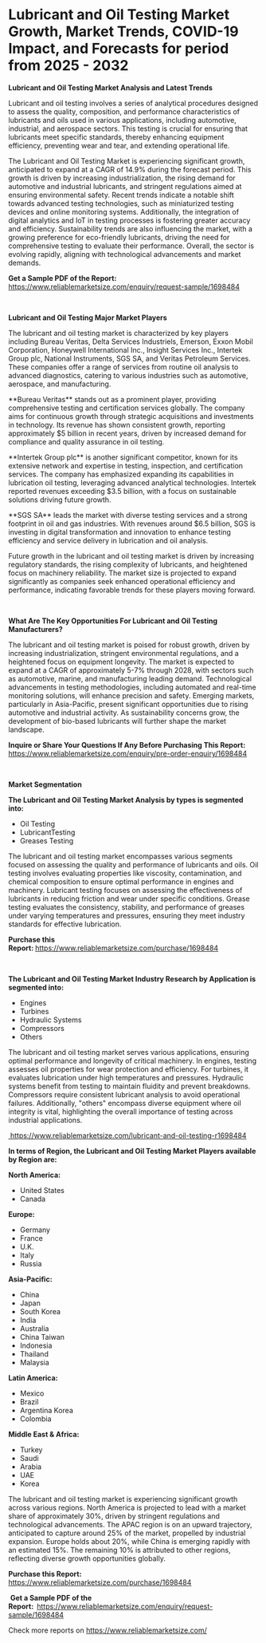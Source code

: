 <p><h1>Lubricant and Oil Testing Market Growth, Market Trends, COVID-19 Impact, and Forecasts for period from 2025 - 2032</h1></p><p><strong>Lubricant and Oil Testing Market Analysis and Latest Trends</strong></p>
<p><p>Lubricant and oil testing involves a series of analytical procedures designed to assess the quality, composition, and performance characteristics of lubricants and oils used in various applications, including automotive, industrial, and aerospace sectors. This testing is crucial for ensuring that lubricants meet specific standards, thereby enhancing equipment efficiency, preventing wear and tear, and extending operational life.</p><p>The Lubricant and Oil Testing Market is experiencing significant growth, anticipated to expand at a CAGR of 14.9% during the forecast period. This growth is driven by increasing industrialization, the rising demand for automotive and industrial lubricants, and stringent regulations aimed at ensuring environmental safety. Recent trends indicate a notable shift towards advanced testing technologies, such as miniaturized testing devices and online monitoring systems. Additionally, the integration of digital analytics and IoT in testing processes is fostering greater accuracy and efficiency. Sustainability trends are also influencing the market, with a growing preference for eco-friendly lubricants, driving the need for comprehensive testing to evaluate their performance. Overall, the sector is evolving rapidly, aligning with technological advancements and market demands.</p></p>
<p><strong>Get a Sample PDF of the Report:&nbsp;</strong> <a href="https://www.reliablemarketsize.com/enquiry/request-sample/1698484?utm_campaign=2628&utm_medium=2&utm_source=Github&utm_content=ia&utm_term=27032025&utm_id=lubricant-and-oil-testing">https://www.reliablemarketsize.com/enquiry/request-sample/1698484</a></p>
<p>&nbsp;</p>
<p><strong>Lubricant and Oil Testing Major Market Players</strong></p>
<p><p>The lubricant and oil testing market is characterized by key players including Bureau Veritas, Delta Services Industriels, Emerson, Exxon Mobil Corporation, Honeywell International Inc., Insight Services Inc., Intertek Group plc, National Instruments, SGS SA, and Veritas Petroleum Services. These companies offer a range of services from routine oil analysis to advanced diagnostics, catering to various industries such as automotive, aerospace, and manufacturing.</p><p>**Bureau Veritas** stands out as a prominent player, providing comprehensive testing and certification services globally. The company aims for continuous growth through strategic acquisitions and investments in technology. Its revenue has shown consistent growth, reporting approximately $5 billion in recent years, driven by increased demand for compliance and quality assurance in oil testing.</p><p>**Intertek Group plc** is another significant competitor, known for its extensive network and expertise in testing, inspection, and certification services. The company has emphasized expanding its capabilities in lubrication oil testing, leveraging advanced analytical technologies. Intertek reported revenues exceeding $3.5 billion, with a focus on sustainable solutions driving future growth.</p><p>**SGS SA** leads the market with diverse testing services and a strong footprint in oil and gas industries. With revenues around $6.5 billion, SGS is investing in digital transformation and innovation to enhance testing efficiency and service delivery in lubrication and oil analysis.</p><p>Future growth in the lubricant and oil testing market is driven by increasing regulatory standards, the rising complexity of lubricants, and heightened focus on machinery reliability. The market size is projected to expand significantly as companies seek enhanced operational efficiency and performance, indicating favorable trends for these players moving forward.</p></p>
<p>&nbsp;</p>
<p><strong>What Are The Key Opportunities For Lubricant and Oil Testing Manufacturers?</strong></p>
<p><p>The lubricant and oil testing market is poised for robust growth, driven by increasing industrialization, stringent environmental regulations, and a heightened focus on equipment longevity. The market is expected to expand at a CAGR of approximately 5-7% through 2028, with sectors such as automotive, marine, and manufacturing leading demand. Technological advancements in testing methodologies, including automated and real-time monitoring solutions, will enhance precision and safety. Emerging markets, particularly in Asia-Pacific, present significant opportunities due to rising automotive and industrial activity. As sustainability concerns grow, the development of bio-based lubricants will further shape the market landscape.</p></p>
<p><strong>Inquire or Share Your Questions If Any Before Purchasing This Report:</strong> <a href="https://www.reliablemarketsize.com/enquiry/pre-order-enquiry/1698484?utm_campaign=2628&utm_medium=2&utm_source=Github&utm_content=ia&utm_term=27032025&utm_id=lubricant-and-oil-testing">https://www.reliablemarketsize.com/enquiry/pre-order-enquiry/1698484</a></p>
<p>&nbsp;</p>
<p><strong>Market Segmentation</strong></p>
<p><strong>The Lubricant and Oil Testing Market Analysis by types is segmented into:</strong></p>
<p><ul><li>Oil Testing</li><li>LubricantTesting</li><li>Greases Testing</li></ul></p>
<p><p>The lubricant and oil testing market encompasses various segments focused on assessing the quality and performance of lubricants and oils. Oil testing involves evaluating properties like viscosity, contamination, and chemical composition to ensure optimal performance in engines and machinery. Lubricant testing focuses on assessing the effectiveness of lubricants in reducing friction and wear under specific conditions. Grease testing evaluates the consistency, stability, and performance of greases under varying temperatures and pressures, ensuring they meet industry standards for effective lubrication.</p></p>
<p><strong>Purchase this Report:&nbsp;</strong><a href="https://www.reliablemarketsize.com/purchase/1698484?utm_campaign=2628&utm_medium=2&utm_source=Github&utm_content=ia&utm_term=27032025&utm_id=lubricant-and-oil-testing">https://www.reliablemarketsize.com/purchase/1698484</a></p>
<p>&nbsp;</p>
<p><strong>The Lubricant and Oil Testing Market Industry Research by Application is segmented into:</strong></p>
<p><ul><li>Engines</li><li>Turbines</li><li>Hydraulic Systems</li><li>Compressors</li><li>Others</li></ul></p>
<p><p>The lubricant and oil testing market serves various applications, ensuring optimal performance and longevity of critical machinery. In engines, testing assesses oil properties for wear protection and efficiency. For turbines, it evaluates lubrication under high temperatures and pressures. Hydraulic systems benefit from testing to maintain fluidity and prevent breakdowns. Compressors require consistent lubricant analysis to avoid operational failures. Additionally, "others" encompass diverse equipment where oil integrity is vital, highlighting the overall importance of testing across industrial applications.</p></p>
<p><a href="https://www.reliablemarketsize.com/lubricant-and-oil-testing-r1698484?utm_campaign=2628&utm_medium=2&utm_source=Github&utm_content=ia&utm_term=27032025&utm_id=lubricant-and-oil-testing">&nbsp;https://www.reliablemarketsize.com/lubricant-and-oil-testing-r1698484</a></p>
<p><strong>In terms of Region, the Lubricant and Oil Testing Market Players available by Region are:</strong></p>
<p>
    <p> <strong> North America: </strong>
        <ul>
            <li>United States</li>
            <li>Canada</li>
        </ul>
        </p> 
    <p> <strong> Europe: </strong>
        <ul>
            <li>Germany</li>
            <li>France</li>
            <li>U.K.</li>
            <li>Italy</li>
            <li>Russia</li>
        </ul>
        </p> 
    <p> <strong> Asia-Pacific: </strong>
        <ul>
            <li>China</li>
            <li>Japan</li>
            <li>South Korea</li>
            <li>India</li>
            <li>Australia</li>
            <li>China Taiwan</li>
            <li>Indonesia</li>
            <li>Thailand</li>
            <li>Malaysia</li>
        </ul>
        </p> 
    <p> <strong> Latin America: </strong>
        <ul>
            <li>Mexico</li>
            <li>Brazil</li>
            <li>Argentina Korea</li>
            <li>Colombia</li>
        </ul>
        </p> 
    <p> <strong> Middle East & Africa: </strong>
        <ul>
            <li>Turkey</li>
            <li>Saudi</li>
            <li>Arabia</li>
            <li>UAE</li>
            <li>Korea</li>
        </ul>
    </p>
    </p>
<p><p>The lubricant and oil testing market is experiencing significant growth across various regions. North America is projected to lead with a market share of approximately 30%, driven by stringent regulations and technological advancements. The APAC region is on an upward trajectory, anticipated to capture around 25% of the market, propelled by industrial expansion. Europe holds about 20%, while China is emerging rapidly with an estimated 15%. The remaining 10% is attributed to other regions, reflecting diverse growth opportunities globally.</p></p>
<p><strong>Purchase this Report: </strong><a href="https://www.reliablemarketsize.com/purchase/1698484?utm_campaign=2628&utm_medium=2&utm_source=Github&utm_content=ia&utm_term=27032025&utm_id=lubricant-and-oil-testing">https://www.reliablemarketsize.com/purchase/1698484</a></p>
<p>&nbsp;<strong>Get a Sample PDF of the Report:&nbsp;&nbsp;</strong><a href="https://www.reliablemarketsize.com/enquiry/request-sample/1698484?utm_campaign=2628&utm_medium=2&utm_source=Github&utm_content=ia&utm_term=27032025&utm_id=lubricant-and-oil-testing">https://www.reliablemarketsize.com/enquiry/request-sample/1698484</a></p>
<p><strong></strong></p>
<p>Check more reports on <a href="https://www.reliablemarketsize.com/?utm_campaign=2628&utm_medium=2&utm_source=Github&utm_content=ia&utm_term=27032025&utm_id=lubricant-and-oil-testing">https://www.reliablemarketsize.com/</a></p>